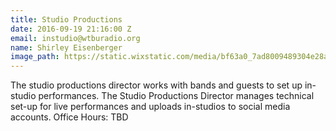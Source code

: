 ```yaml
---
title: Studio Productions
date: 2016-09-19 21:16:00 Z
email: instudio@wtburadio.org
name: Shirley Eisenberger
image_path: https://static.wixstatic.com/media/bf63a0_7ad8009489304e28affe6ed07a62a039.jpg/v1/fill/w_240,h_240,al_c,q_80,usm_0.66_1.00_0.01/bf63a0_7ad8009489304e28affe6ed07a62a039.jpg
---
```


The studio productions director works with bands and guests to set up in-studio performances. The Studio Productions Director manages technical set-up for live performances and uploads in-studios to social media accounts.
Office Hours: TBD